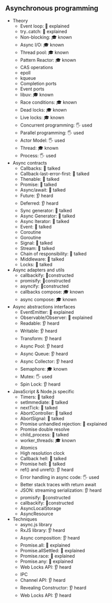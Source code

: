 ## Asynchronous programming

- Theory
  - Event loop: 🙋 explained
  - try..catch: 🙋 explained
  - Non-blocking: 🎓 known
  - Async I/O: 🎓 known
  - Thread pool: 🎓 known
  - Pattern Reactor: 🎓 known
  - CAS operations 
  - epoll
  - kqueue
  - Completion ports
  - Event ports
  - libuv: 🎓 known
  - Race conditions: 🎓 known
  - Dead locks: 🎓 known
  - Live locks: 🎓 known
  - Concurrent programming: 🖐️ used
  - Parallel programming: 🖐️ used
  - Actor Model: 🖐️ used
  - Thread: 🎓 known
  - Process: 🖐️ used
- Async contracts
  - Callbacks: 📢 talked
  - Callback-last-error-first: 📢 talked
  - Thenable: 📢 talked
  - Promise: 📢 talked
  - Async/await: 📢 talked
  - Future: 👂 heard
  - Deferred: 👂 heard
  - Sync generator: 📢 talked
  - Async Generator: 📢 talked
  - Async Iterator: 📢 talked
  - Event: 📢 talked 
  - Coroutine
  - Goroutine
  - Signal: 📢 talked
  - Stream: 📢 talked
  - Chain of responsibility: 📢 talked
  - Middleware: 📢 talked
  - Locks: 📢 talked
- Async adapters and utils
  - callbackify: 🚀constructed
  - promisify: 🚀constructed
  - asyncify: 🚀constructed
  - callbacks compose: 🎓 known
  - async compose: 🎓 known
- Async abstractions interfaces
  - EventEmitter: 🙋 explained
  - Observable/Observer: 🙋 explained
  - Readable: 👂 heard
  - Writable: 👂 heard
  - Transform: 👂 heard
  - Async Pool: 👂 heard
  - Async Queue: 👂 heard
  - Async Collector: 👂 heard
  - Semaphore: 🎓 known
  - Mutex: 🖐️ used
  - Spin Lock: 👂 heard
- JavaScript & Node.js specific
  - Timers: 📢 talked
  - setImmediate: 📢 talked
  - nextTick: 📢 talked
  - AbortController: 📢 talked
  - AbortSignal: 📢 talked 
  - Promise unhandled rejection: 🙋 explained
  - Promise double resolve 
  - child_process: 📢 talked
  - worker_threads: 🎓 known
  - Atomics
  - High resolution clock
  - Callback hell: 📢 talked 
  - Promise hell: 📢 talked
  - ref() and unref(): 👂 heard
  - Error handling in async code: 🖐️ used
  - Better stack traces with return await
  - JSON: streaming serialization: 👂 heard
  - promisify: 🚀constructed
  - callbackify: 🚀constructed
  - AsyncLocalStorage
  - AsyncResource
- Techniques
  - async.js library
  - RxJS library: 👂 heard
  - Async composition: 👂 heard
  - Promise.all: 🙋 explained
  - Promise.allSettled: 🙋 explained
  - Promise.race: 🙋 explained
  - Promise.any: 🙋 explained
  - Web Locks API: 👂 heard
  - IPC
  - Channel API: 👂 heard
  - Revealing Constructor: 👂 heard
  - Web Locks API: 👂 heard
